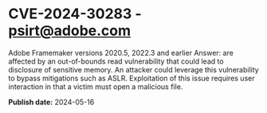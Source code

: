 # CVE-2024-30283 - psirt@adobe.com

Adobe Framemaker versions 2020.5, 2022.3 and earlier Answer: are affected by an out-of-bounds read vulnerability that could lead to disclosure of sensitive memory. An attacker could leverage this vulnerability to bypass mitigations such as ASLR. Exploitation of this issue requires user interaction in that a victim must open a malicious file.

**Publish date:** 2024-05-16
